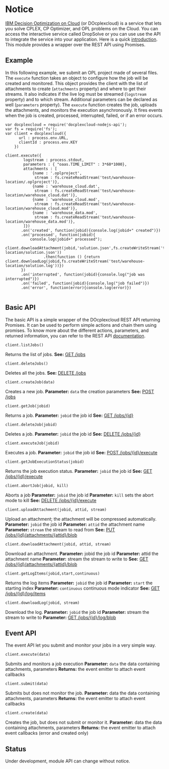 # Notice


[IBM Decision Optimization on Cloud](http://www.ibm.com/software/analytics/docloud/) (or DOcplexcloud) is a service that lets you solve CPLEX, CP Optimizer, and OPL problems on the Cloud. You can access the interactive service called DropSolve or you can use use the API to integrate the service into your application. Here is a quick [introduction](http://developer.ibm.com/docloud/documentation/welcome/). This module provides a wrapper over the REST API using Promises.

Example
-------

In this following example, we submit an OPL project made of several files. The `execute` function takes an object to configure how the job will
be created and monitored. This object provides the client with the list of attachments to create (`attachments` property) and where to get their streams. It also 
indicates if the live log must be streamed (`logstream` property) and to which stream. Additional parameters can be declared as well (`parameters` property).
The `execute` function creates the job, uploads the attachments, and monitors the execution asynchronously. It fires events when the job is created, processed, interrupted, failed, or if an error occurs. 

```
var docplexcloud = require('docplexcloud-nodejs-api');
var fs = require('fs');
var client = docplexcloud({
	  url : process.env.URL,
	  clientId : process.env.KEY
	})
	
client.execute({
		logstream : process.stdout,
		parameters : { "oaas.TIME_LIMIT" : 3*60*1000},
		attachments : [
	        {name : '.oplproject', 
	    	 stream : fs.createReadStream('test/warehouse-location/.oplproject')},
	        {name : 'warehouse_cloud.dat', 
		     stream : fs.createReadStream('test/warehouse-location/warehouse_cloud.dat')},
		    {name : 'warehouse_cloud.mod', 
			 stream : fs.createReadStream('test/warehouse-location/warehouse_cloud.mod')},
			{name : 'warehouse_data.mod', 
			 stream : fs.createReadStream('test/warehouse-location/warehouse_data.mod')},
	    ]})
	   .on('created', function(jobid){console.log(jobid+" created")})
	   .on('processed', function(jobid){
		   console.log(jobid+" processed");
		   client.downloadAttachment(jobid,'solution.json',fs.createWriteStream('test/warehouse-location/solution.json'))
		         .then(function () {return client.downloadLog(jobid,fs.createWriteStream('test/warehouse-location/solution.log'))})
	   })
	   .on('interrupted', function(jobid){console.log("job was interrupted")})
	   .on('failed', function(jobid){console.log("job failed")})
	   .on('error', function(error){console.log(error)})
	   		
```

Basic API
---------

The basic API is a simple wrapper of the DOcplexcloud REST API returning Promises. It can be used to perform simple actions and chain them using promises. To know more about the different actions, parameters, and returned information, you can refer to the REST API [documentation](https://api-swagger-oaas.docloud.ibmcloud.com/api_swagger/).

```
client.listJobs()
```
Returns the list of jobs.
**See:** [GET /jobs](https://api-swagger-oaas.docloud.ibmcloud.com/api_swagger/#!/jobs/getJobs)
   
```
client.deleteJobs()
```
Deletes all the jobs.
**See:** [DELETE /jobs](https://api-swagger-oaas.docloud.ibmcloud.com/api_swagger/#!/jobs/deleteJobs)

```
client.createJob(data)
```
Creates a new job.
**Parameter:** `data` the creation parameters
**See:** [POST /jobs](https://api-swagger-oaas.docloud.ibmcloud.com/api_swagger/#!/jobs/createJob)
 
```
client.getJob(jobid)
```
Returns a job.
**Parameter:** `jobid` the job id
**See:** [GET /jobs/{id}](https://api-swagger-oaas.docloud.ibmcloud.com/api_swagger/#!/jobs/getJob)
 
```
client.deleteJob(jobid)
```
Deletes a job.
**Parameter:** `jobid` the job id
**See:** [DELETE /jobs/{id}](https://api-swagger-oaas.docloud.ibmcloud.com/api_swagger/#!/jobs/deleteJob)

```
client.executeJob(jobid)
```
Executes a job.
**Parameter:** `jobid` the job id
**See:** [POST /jobs/{id}/execute](https://api-swagger-oaas.docloud.ibmcloud.com/api_swagger/#!/jobs/startJob)
 
```
client.getJobExecutionStatus(jobid)
```
Returns the job execution status.
**Parameter:** `jobid` the job id
**See:** [GET /jobs/{id}/execute](https://api-swagger-oaas.docloud.ibmcloud.com/api_swagger/#!/jobs/getJobStatus)

```
client.abortJob(jobid, kill)
```
Aborts a job
**Parameter:** `jobid` the job id
**Parameter:** `kill` sets the abort mode to kill
**See:** [DELETE /jobs/{id}/execute](https://api-swagger-oaas.docloud.ibmcloud.com/api_swagger/#!/jobs/abortJob)
  
```
client.uploadAttachment(jobid, attid, stream)
```
Upload an attachment; the attachment will be compressed automatically.
**Parameter:** `jobid` the job id
**Parameter:** `attid` the attachment name
**Parameter:** `stream` the stream to read from
**See:** [PUT /jobs/{id}/attachments/{attid}/blob](https://api-swagger-oaas.docloud.ibmcloud.com/api_swagger/#!/jobs/uploadJobAttachment)

```
client.downloadAttachment(jobid, attid, stream)
```
Download an attachment.
**Parameter:** jobid the job id
**Parameter:** attid the attachment name
**Parameter:** stream the stream to write to
**See:** [GET /jobs/{id}/attachments/{attid}/blob](https://api-swagger-oaas.docloud.ibmcloud.com/api_swagger/#!/jobs/downloadJobAttachment)

``` 
client.getLogItems(jobid,start,continuous) 
```
Returns the log items
**Parameter:** `jobid` the job id
**Parameter:** `start` the starting index
**Parameter:** `continuous` continuous mode indicator
**See:** [GET /jobs/{id}/log/items](https://api-swagger-oaas.docloud.ibmcloud.com/api_swagger/#!/jobs/getJobLogItems)

```
client.downloadLog(jobid, stream)
```
Download the log.
**Parameter:** `jobid` the job id
**Parameter:** stream the stream to write to
**Parameter:** [GET /jobs/{id}/log/blob](https://api-swagger-oaas.docloud.ibmcloud.com/api_swagger/#!/jobs/downloadLog)

Event API
---------

The event API let you submit and monitor your jobs in a very simple way.  

```
client.execute(data)
```
Submits and monitors a job execution
**Parameter:** `data` the data containing attachments, parameters
**Returns:** the event emitter to attach event callbacks

```
client.submit(data)
```
Submits but does not monitor the job.
**Parameter:** data the data containing attachments, parameters
**Returns:** the event emitter to attach event callbacks
 
```
client.create(data)
```
Creates the job, but does not submit or monitor it. 
**Parameter:** data the data containing attachments, parameters
**Returns:** the event emitter to attach event callbacks (error and created only)

 

Status
------
Under development, module API can change without notice.

